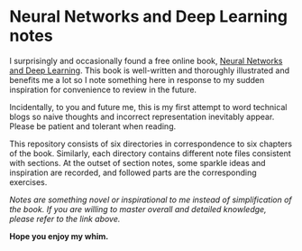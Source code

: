 # Neural Networks and Deep Learning notes
I surprisingly and occasionally found a free online book, [Neural Networks and Deep Learning](http://neuralnetworksanddeeplearning.com/). This book is well-written and thoroughly illustrated and benefits me a lot so I note something here in response to my sudden inspiration for convenience to review in the future.

Incidentally, to you and future me, this is my first attempt to word technical blogs so naive thoughts and incorrect representation inevitably appear. Please be patient and tolerant when reading.

This repository consists of six directories in correspondence to six chapters of the book. Similarly, each directory contains different note files consistent with sections. At the outset of section notes, some sparkle ideas and inspiration are recorded, and followed parts are the corresponding exercises.

*Notes are something novel or inspirational to me instead of simplification of the book. If you are willing to master overall and detailed knowledge, please refer to the link above.*

**Hope you enjoy my whim.**